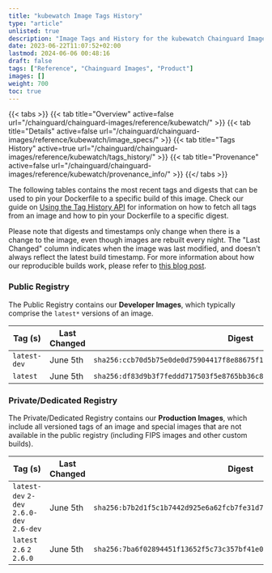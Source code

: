 ```yaml
---
title: "kubewatch Image Tags History"
type: "article"
unlisted: true
description: "Image Tags and History for the kubewatch Chainguard Image"
date: 2023-06-22T11:07:52+02:00
lastmod: 2024-06-06 00:48:16
draft: false
tags: ["Reference", "Chainguard Images", "Product"]
images: []
weight: 700
toc: true
---
```


{{< tabs >}}
{{< tab title="Overview" active=false url="/chainguard/chainguard-images/reference/kubewatch/" >}}
{{< tab title="Details" active=false url="/chainguard/chainguard-images/reference/kubewatch/image_specs/" >}}
{{< tab title="Tags History" active=true url="/chainguard/chainguard-images/reference/kubewatch/tags_history/" >}}
{{< tab title="Provenance" active=false url="/chainguard/chainguard-images/reference/kubewatch/provenance_info/" >}}
{{</ tabs >}}

The following tables contains the most recent tags and digests that can be used to pin your Dockerfile to a specific build of this image. Check our guide on [Using the Tag History API](/chainguard/chainguard-images/using-the-tag-history-api/) for information on how to fetch all tags from an image and how to pin your Dockerfile to a specific digest.

Please note that digests and timestamps only change when there is a change to the image, even though images are rebuilt every night. The "Last Changed" column indicates when the image was last modified, and doesn't always reflect the latest build timestamp. For more information about how our reproducible builds work, please refer to [this blog post](https://www.chainguard.dev/unchained/reproducing-chainguards-reproducible-image-builds).

### Public Registry
The Public Registry contains our **Developer Images**, which typically comprise the `latest*` versions of an image.

| Tag (s)       | Last Changed | Digest                                                                    |
|---------------|--------------|---------------------------------------------------------------------------|
|  `latest-dev` | June 5th     | `sha256:ccb70d5b75e0de0d75904417f8e88675f128439413d198e85c25e12601b88494` |
|  `latest`     | June 5th     | `sha256:df83d9b3f7feddd717503f5e8765bb36c81b445df8079cd134b546749f9ac5c8` |


### Private/Dedicated Registry
The Private/Dedicated Registry contains our **Production Images**, which include all versioned tags of an image and special images that are not available in the public registry (including FIPS images and other custom builds).

| Tag (s)                                     | Last Changed | Digest                                                                    |
|---------------------------------------------|--------------|---------------------------------------------------------------------------|
|  `latest-dev` `2-dev` `2.6.0-dev` `2.6-dev` | June 5th     | `sha256:b7b2d1f5c1b7442d925e6a62fcb7fe31d7128479eda1c919e8a1b22d6a3b4418` |
|  `latest` `2.6` `2` `2.6.0`                 | June 5th     | `sha256:7ba6f02894451f13652f5c73c357bf41e08cac2cc3b0c87aeb166c6b9ee9ede2` |

